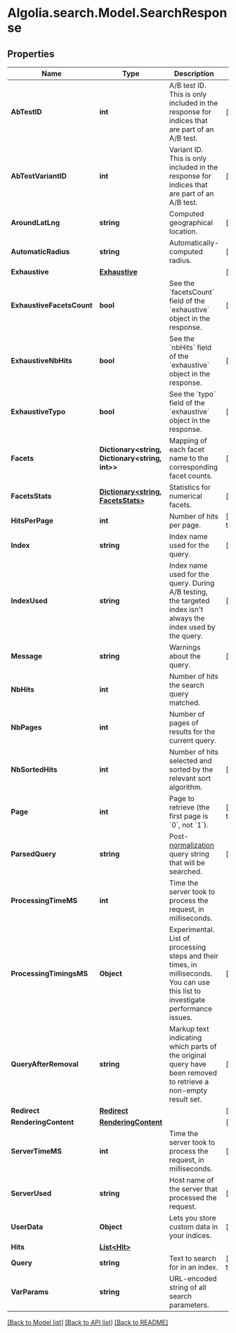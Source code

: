 # Algolia.search.Model.SearchResponse

## Properties

Name | Type | Description | Notes
------------ | ------------- | ------------- | -------------
**AbTestID** | **int** | A/B test ID. This is only included in the response for indices that are part of an A/B test. | [optional] 
**AbTestVariantID** | **int** | Variant ID. This is only included in the response for indices that are part of an A/B test. | [optional] 
**AroundLatLng** | **string** | Computed geographical location. | [optional] 
**AutomaticRadius** | **string** | Automatically-computed radius. | [optional] 
**Exhaustive** | [**Exhaustive**](Exhaustive.md) |  | [optional] 
**ExhaustiveFacetsCount** | **bool** | See the &#x60;facetsCount&#x60; field of the &#x60;exhaustive&#x60; object in the response. | [optional] 
**ExhaustiveNbHits** | **bool** | See the &#x60;nbHits&#x60; field of the &#x60;exhaustive&#x60; object in the response. | [optional] 
**ExhaustiveTypo** | **bool** | See the &#x60;typo&#x60; field of the &#x60;exhaustive&#x60; object in the response. | [optional] 
**Facets** | **Dictionary&lt;string, Dictionary&lt;string, int&gt;&gt;** | Mapping of each facet name to the corresponding facet counts. | [optional] 
**FacetsStats** | [**Dictionary&lt;string, FacetsStats&gt;**](FacetsStats.md) | Statistics for numerical facets. | [optional] 
**HitsPerPage** | **int** | Number of hits per page. | [default to 20]
**Index** | **string** | Index name used for the query. | [optional] 
**IndexUsed** | **string** | Index name used for the query. During A/B testing, the targeted index isn&#39;t always the index used by the query. | [optional] 
**Message** | **string** | Warnings about the query. | [optional] 
**NbHits** | **int** | Number of hits the search query matched. | 
**NbPages** | **int** | Number of pages of results for the current query. | 
**NbSortedHits** | **int** | Number of hits selected and sorted by the relevant sort algorithm. | [optional] 
**Page** | **int** | Page to retrieve (the first page is &#x60;0&#x60;, not &#x60;1&#x60;). | [default to 0]
**ParsedQuery** | **string** | Post-[normalization](https://www.algolia.com/doc/guides/managing-results/optimize-search-results/handling-natural-languages-nlp/#what-does-normalization-mean) query string that will be searched. | [optional] 
**ProcessingTimeMS** | **int** | Time the server took to process the request, in milliseconds. | 
**ProcessingTimingsMS** | **Object** | Experimental. List of processing steps and their times, in milliseconds. You can use this list to investigate performance issues. | [optional] 
**QueryAfterRemoval** | **string** | Markup text indicating which parts of the original query have been removed to retrieve a non-empty result set. | [optional] 
**Redirect** | [**Redirect**](Redirect.md) |  | [optional] 
**RenderingContent** | [**RenderingContent**](RenderingContent.md) |  | [optional] 
**ServerTimeMS** | **int** | Time the server took to process the request, in milliseconds. | [optional] 
**ServerUsed** | **string** | Host name of the server that processed the request. | [optional] 
**UserData** | **Object** | Lets you store custom data in your indices. | [optional] 
**Hits** | [**List&lt;Hit&gt;**](Hit.md) |  | 
**Query** | **string** | Text to search for in an index. | [default to ""]
**VarParams** | **string** | URL-encoded string of all search parameters. | 

[[Back to Model list]](../README.md#documentation-for-models) [[Back to API list]](../README.md#documentation-for-api-endpoints) [[Back to README]](../README.md)

